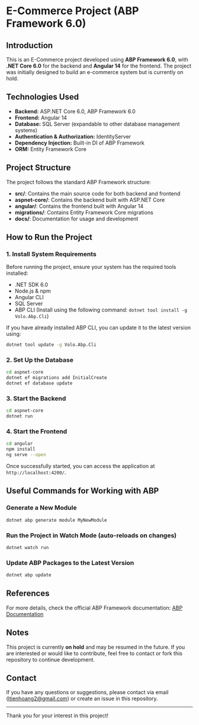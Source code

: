 # E-Commerce Project (ABP Framework 6.0)

## Introduction

This is an E-Commerce project developed using **ABP Framework 6.0**, with **.NET Core 6.0** for the backend and **Angular 14** for the frontend. The project was initially designed to build an e-commerce system but is currently on hold.

## Technologies Used

- **Backend:** ASP.NET Core 6.0, ABP Framework 6.0
- **Frontend:** Angular 14
- **Database:** SQL Server (expandable to other database management systems)
- **Authentication & Authorization:** IdentityServer
- **Dependency Injection:** Built-in DI of ABP Framework
- **ORM:** Entity Framework Core

## Project Structure

The project follows the standard ABP Framework structure:

- **src/**: Contains the main source code for both backend and frontend
- **aspnet-core/**: Contains the backend built with ASP.NET Core
- **angular/**: Contains the frontend built with Angular 14
- **migrations/**: Contains Entity Framework Core migrations
- **docs/**: Documentation for usage and development

## How to Run the Project

### 1. Install System Requirements

Before running the project, ensure your system has the required tools installed:
- .NET SDK 6.0
- Node.js & npm
- Angular CLI
- SQL Server
- ABP CLI (Install using the following command: `dotnet tool install -g Volo.Abp.Cli`)

If you have already installed ABP CLI, you can update it to the latest version using:
```sh
dotnet tool update -g Volo.Abp.Cli
```

### 2. Set Up the Database

```sh
cd aspnet-core
dotnet ef migrations add InitialCreate
dotnet ef database update
```

### 3. Start the Backend

```sh
cd aspnet-core
dotnet run
```

### 4. Start the Frontend

```sh
cd angular
npm install
ng serve --open
```

Once successfully started, you can access the application at `http://localhost:4200/`.

## Useful Commands for Working with ABP

### Generate a New Module
```sh
dotnet abp generate module MyNewModule
```

### Run the Project in Watch Mode (auto-reloads on changes)
```sh
dotnet watch run
```

### Update ABP Packages to the Latest Version
```sh
dotnet abp update
```

## References

For more details, check the official ABP Framework documentation: [ABP Documentation](https://abp.io/docs/6.0)

## Notes

This project is currently **on hold** and may be resumed in the future. If you are interested or would like to contribute, feel free to contact or fork this repository to continue development.

## Contact

If you have any questions or suggestions, please contact via email (ltienhoang2@gmail.com) or create an issue in this repository.

---
Thank you for your interest in this project!

